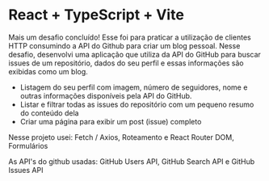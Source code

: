 # React + TypeScript + Vite

Mais um desafio concluído! Esse foi para praticar a utilização de clientes HTTP consumindo a API do Github para criar um blog pessoal.
Nesse desafio, desenvolvi uma aplicação que utiliza da API do GitHub para buscar issues de um repositório, dados do seu perfil e essas informações são exibidas como um blog.
- Listagem do seu perfil com imagem, número de seguidores, nome e outras informações disponíveis pela API do GitHub.
- Listar e filtrar todas as issues do repositório com um pequeno resumo do conteúdo dela
- Criar uma página para exibir um post (issue) completo

Nesse projeto usei:  Fetch / Axios, Roteamento e React Router DOM, Formulários


As API's do github usadas: GitHub Users API, GitHub Search API e GitHub Issues API
